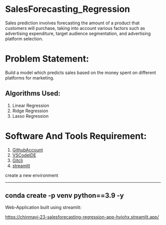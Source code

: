# SalesForecasting_Regression

Sales prediction involves forecasting the amount of a product that customers will purchase, taking into account various factors such as advertising expenditure, target audience segmentation, and advertising platform selection.

# Problem Statement:
Build a model which predicts sales based on the money spent on different platforms for marketing.

## Algorithms Used:
1. Linear Regression
2. Ridge Regression
3. Lasso Regression


# Software And Tools Requirement:

1. [GithubAccount](https://github.com)
2. [VSCodeIDE](https://code.visualstudio.com)
3. [Gitcli](https://git-scm.com/book/en/v2/Getting-Started-The-Command-Line)
4. [streamlit](https://streamlit.io/)


create a new environment

----
conda create -p venv python==3.9 -y
----


Web-Application built using streamlit:

https://chinmayi-23-salesforecasting-regression-app-hvjohx.streamlit.app/



